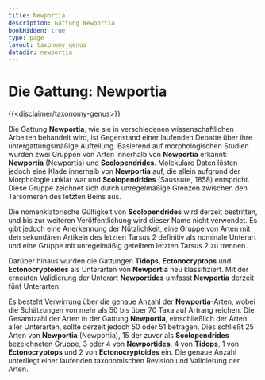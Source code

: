 ```yaml
---
title: Newportia
description: Gattung Newportia
bookHidden: true
type: page
layout: taxonomy_genus
datadir: newportia
---
```


# Die Gattung: Newportia
{{<disclaimer/taxonomy-genus>}}

Die Gattung **Newportia**, wie sie in verschiedenen wissenschaftlichen Arbeiten behandelt wird, ist Gegenstand einer laufenden Debatte über ihre untergattungsmäßige Aufteilung. Basierend auf morphologischen Studien wurden zwei Gruppen von Arten innerhalb von **Newportia** erkannt: **Newportia** (Newportia) und **Scolopendrides**. Molekulare Daten lösten jedoch eine Klade innerhalb von **Newportia** auf, die allein aufgrund der Morphologie unklar war und **Scolopendrides** (Saussure, 1858) entspricht. Diese Gruppe zeichnet sich durch unregelmäßige Grenzen zwischen den Tarsomeren des letzten Beins aus.

Die nomenklatorische Gültigkeit von **Scolopendrides** wird derzeit bestritten, und bis zur weiteren Veröffentlichung wird dieser Name nicht verwendet. Es gibt jedoch eine Anerkennung der Nützlichkeit, eine Gruppe von Arten mit den sekundären Artikeln des letzten Tarsus 2 definitiv als nominale Unterart und eine Gruppe mit unregelmäßig geteiltem letzten Tarsus 2 zu trennen.

Darüber hinaus wurden die Gattungen **Tidops**, **Ectonocryptops** und **Ectonocryptoides** als Unterarten von **Newportia** neu klassifiziert. Mit der erneuten Validierung der Unterart **Newportides** umfasst **Newportia** derzeit fünf Unterarten.

Es besteht Verwirrung über die genaue Anzahl der **Newportia**-Arten, wobei die Schätzungen von mehr als 50 bis über 70 Taxa auf Artrang reichen. Die Gesamtzahl der Arten in der Gattung **Newportia**, einschließlich der Arten aller Unterarten, sollte derzeit jedoch 50 oder 51 betragen. Dies schließt 25 Arten von **Newportia** (Newportia), 15 der zuvor als **Scolopendrides** bezeichneten Gruppe, 3 oder 4 von **Newportides**, 4 von **Tidops**, 1 von **Ectonocryptops** und 2 von **Ectonocryptoides** ein. Die genaue Anzahl unterliegt einer laufenden taxonomischen Revision und Validierung der Arten.
